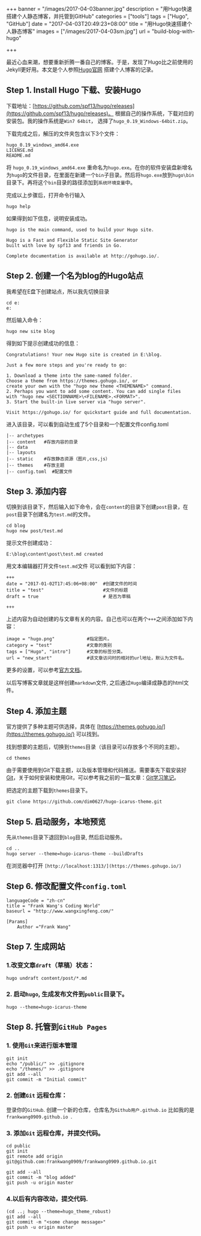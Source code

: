 +++
banner = "/images/2017-04-03banner.jpg"
description = "用Hugo快速搭建个人静态博客，并托管到GitHub"
categories = ["tools"]
tags = ["Hugo", "GitHub"]
date = "2017-04-03T20:49:23+08:00"
title = "用Hugo快速搭建个人静态博客"
images = ["/images/2017-04-03sm.jpg"]
url = "build-blog-with-hugo"

+++

最近心血来潮，想要重新折腾一番自己的博客。于是，发现了Hugo比之前使用的Jekyll更好用。本文是个人参照[Hugo官网](https://gohugo.io/overview/quickstart/) 搭建个人博客的记录。

## Step 1. Install Hugo 下载、安装Hugo
下载地址：[https://github.com/spf13/hugo/releases](https://github.com/spf13/hugo/releases)。
根据自己的操作系统，下载对应的安装包。我的操作系统是`Win7 64bit`， 选择了`hugo_0.19_Windows-64bit.zip`。

下载完成之后，解压的文件夹包含以下3个文件：

	hugo_0.19_windows_amd64.exe
	LICENSE.md
	README.md

将 `hugo_0.19_windows_amd64.exe` 重命名为`hugo.exe`。在你的软件安装盘新增名为`hugo`的文件目录，在里面在新建一个`bin`子目录。然后将`hugo.exe`放到`hugo\bin`目录下。再将这个`bin`目录的路径添加到`系统环境变量`中。

完成以上步骤后，打开命令行输入

	hugo help

如果得到如下信息，说明安装成功。

	hugo is the main command, used to build your Hugo site.

	Hugo is a Fast and Flexible Static Site Generator
	built with love by spf13 and friends in Go.

	Complete documentation is available at http://gohugo.io/.


## Step 2. 创建一个名为blog的Hugo站点
我希望在E盘下创建站点，所以我先切换目录

	cd e:
	e:

然后输入命令：

	hugo new site blog 

得到如下提示创建成功的信息：

	Congratulations! Your new Hugo site is created in E:\blog.

	Just a few more steps and you're ready to go:

	1. Download a theme into the same-named folder.
	Choose a theme from https://themes.gohugo.io/, or
	create your own with the "hugo new theme <THEMENAME>" command.
	2. Perhaps you want to add some content. You can add single files
	with "hugo new <SECTIONNAME>\<FILENAME>.<FORMAT>".
	3. Start the built-in live server via "hugo server".

	Visit https://gohugo.io/ for quickstart guide and full documentation.

进入该目录，可以看到自动生成了5个目录和一个配置文件config.toml

	|-- archetypes
	|-- content   #存放内容的目录
	|-- data      
	|-- layouts   
	|-- static    #存放静态资源（图片,css,js）
	|-- themes    #存放主题
	|-- config.toml  #配置文件

## Step 3. 添加内容
切换到该目录下，然后输入如下命令，会在`content`的目录下创建`post`目录，在`post`目录下创建名为`test.md`的文件。

	cd blog
	hugo new post/test.md

提示文件创建成功：

	E:\blog\content\post\test.md created

用文本编辑器打开文件`test.md`文件
可以看到如下内容：

	+++
	date = "2017-01-02T17:45:06+08:00"  #创建文件的时间
	title = "test"                      #文件的标题
	draft = true                        # 是否为草稿

	+++

上述内容为自动创建的与文章有关的内容。自己也可以在两个`+++`之间添加如下内容：

	image = "hugo.png"            #指定图片。
	category = "test"             #文章的类别
	tags = ["Hugo", "intro"]      #文章的标签分类。
	url = "new_start"             #该文章访问时的相对的url地址，默认为文件名。

更多的设置，可以参考[官方文档](https://gohugo.io/content/front-matter/)。

以后写博客文章就是这样创建`markdown`文件, 之后通过`Hugo`编译成静态的html文件。

## Step 4. 添加主题
官方提供了多种主题可供选择，具体在 [https://themes.gohugo.io/](https://themes.gohugo.io/) 可以找到。

找到想要的主题后，切换到`themes`目录（该目录可以存放多个不同的主题）。

	cd themes

由于需要使用到Git下载主题，以及版本管理和代码推送。需要事先下载安装好[Git](https://git-for-windows.github.io/)，关于如何安装和使用Git，可以参考我之前的一篇文章：[Git学习笔记](http://www.wangxingfeng.com/git-intro/)。

把选定的主题下载到`themes`目录下。

	git clone https://github.com/dim0627/hugo-icarus-theme.git


## Step 5. 启动服务，本地预览
先从`themes`目录下退回到`blog`目录, 然后启动服务。

	cd ..
    hugo server --theme=hugo-icarus-theme --buildDrafts

在浏览器中打开 `[http://localhost:1313/](https://themes.gohugo.io/) `


## Step 6. 修改配置文件`config.toml`

	languageCode = "zh-cn"
	title = "Frank Wang's Coding World"
	baseurl = "http://www.wangxingfeng.com/"  

	[Params]
		Author ="Frank Wang"


## Step 7.  生成网站

### 1.改变文章`draft`（草稿）状态：

	hugo undraft content/post/*.md

### 2. 启动`hugo`, 生成发布文件到`public`目录下。

	hugo --theme=hugo-icarus-theme


## Step 8. 托管到`GitHub Pages`

### 1. 使用`Git`来进行版本管理

	git init
	echo "/public/" >> .gitignore
	echo "/themes/" >> .gitignore
	git add --all
	git commit -m "Initial commit"

### 2. 创建`Git` 远程仓库：
登录你的`GitHub`. 创建一个新的仓库，仓库名为`Github用户.github.io`
比如我的是`frankwang0909.github.io `.

### 3. 添加`Git` 远程仓库，并提交代码。

	cd public
	git init
	git remote add origin git@github.com:frankwang0909/frankwang0909.github.io.git

	git add --all
	git commit -m "blog added"
	git push -u origin master


### 4.以后有内容改动，提交代码.

	(cd ..; hugo --theme=hugo_theme_robust)
	git add --all
	git commit -m "<some change message>"
	git push -u origin master
